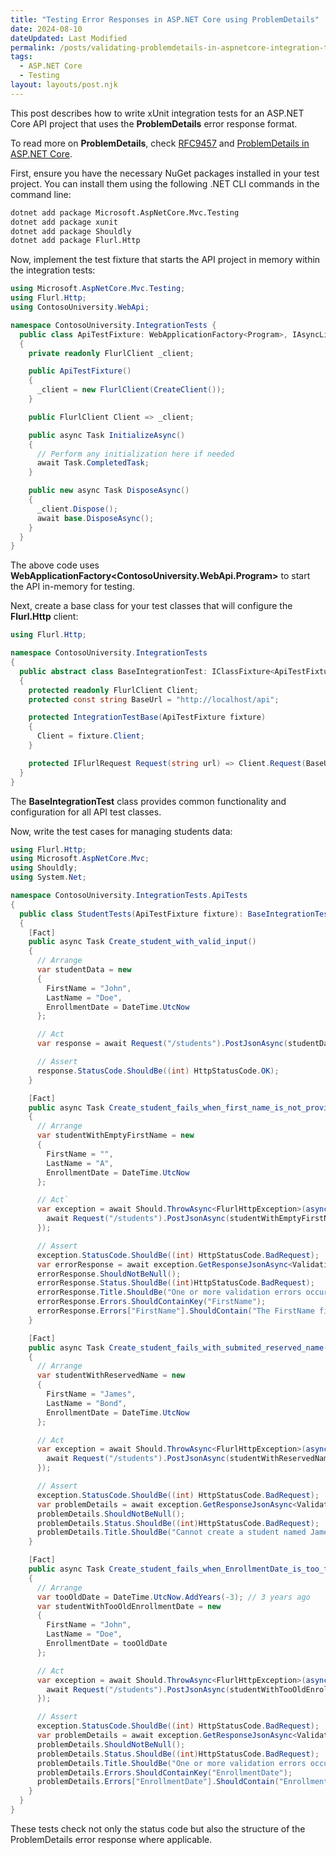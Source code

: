 ```yaml
---
title: "Testing Error Responses in ASP.NET Core using ProblemDetails"
date: 2024-08-10
dateUpdated: Last Modified
permalink: /posts/validating-problemdetails-in-aspnetcore-integration-tests/
tags:
  - ASP.NET Core
  - Testing
layout: layouts/post.njk
---
```


This post describes how to write xUnit integration tests for an ASP.NET Core API project that uses the **ProblemDetails** error response format.

To read more on **ProblemDetails**, check [RFC9457](https://www.rfc-editor.org/rfc/rfc9457) and [ProblemDetails in ASP.NET Core](https://learn.microsoft.com/en-us/aspnet/core/fundamentals/error-handling?view=aspnetcore-8.0#problem-details).

First, ensure you have the necessary NuGet packages installed in your test project. You can install them using the following .NET CLI commands in the command line:

```bash
dotnet add package Microsoft.AspNetCore.Mvc.Testing
dotnet add package xunit
dotnet add package Shouldly
dotnet add package Flurl.Http
```

Now, implement the test fixture that starts the API project in memory within the integration tests:

```csharp
using Microsoft.AspNetCore.Mvc.Testing;
using Flurl.Http;
using ContosoUniversity.WebApi;

namespace ContosoUniversity.IntegrationTests {
  public class ApiTestFixture: WebApplicationFactory<Program>, IAsyncLifetime 
  {
    private readonly FlurlClient _client;

    public ApiTestFixture() 
    {
      _client = new FlurlClient(CreateClient());
    }

    public FlurlClient Client => _client;

    public async Task InitializeAsync() 
    {
      // Perform any initialization here if needed
      await Task.CompletedTask;
    }

    public new async Task DisposeAsync() 
    {
      _client.Dispose();
      await base.DisposeAsync();
    }
  }
}
```

The above code uses **WebApplicationFactory<ContosoUniversity.WebApi.Program>** to start the API in-memory for testing.

Next, create a base class for your test classes that will configure the **Flurl.Http** client:

```csharp
using Flurl.Http;

namespace ContosoUniversity.IntegrationTests 
{
  public abstract class BaseIntegrationTest: IClassFixture<ApiTestFixture> 
  {
    protected readonly FlurlClient Client;
    protected const string BaseUrl = "http://localhost/api";

    protected IntegrationTestBase(ApiTestFixture fixture) 
    {
      Client = fixture.Client;
    }

    protected IFlurlRequest Request(string url) => Client.Request(BaseUrl + url);
  }
}
```

The **BaseIntegrationTest** class provides common functionality and configuration for all API test classes.

Now, write the test cases for managing students data:

```csharp
using Flurl.Http;
using Microsoft.AspNetCore.Mvc;
using Shouldly;
using System.Net;

namespace ContosoUniversity.IntegrationTests.ApiTests 
{
  public class StudentTests(ApiTestFixture fixture): BaseIntegrationTest(fixture)
  {
    [Fact]
    public async Task Create_student_with_valid_input() 
    {
      // Arrange
      var studentData = new 
      {
        FirstName = "John",
        LastName = "Doe",
        EnrollmentDate = DateTime.UtcNow
      };

      // Act
      var response = await Request("/students").PostJsonAsync(studentData);

      // Assert
      response.StatusCode.ShouldBe((int) HttpStatusCode.OK);
    }

    [Fact]
    public async Task Create_student_fails_when_first_name_is_not_provided() 
    {
      // Arrange
      var studentWithEmptyFirstName = new 
      {
        FirstName = "",
        LastName = "A",
        EnrollmentDate = DateTime.UtcNow
      };

      // Act`
      var exception = await Should.ThrowAsync<FlurlHttpException>(async() => {
        await Request("/students").PostJsonAsync(studentWithEmptyFirstName);
      });

      // Assert
      exception.StatusCode.ShouldBe((int) HttpStatusCode.BadRequest);
      var errorResponse = await exception.GetResponseJsonAsync<ValidationProblemDetails>();
      errorResponse.ShouldNotBeNull();
      errorResponse.Status.ShouldBe((int)HttpStatusCode.BadRequest);
      errorResponse.Title.ShouldBe("One or more validation errors occurred.");
      errorResponse.Errors.ShouldContainKey("FirstName");
      errorResponse.Errors["FirstName"].ShouldContain("The FirstName field is required.");
    }

    [Fact]
    public async Task Create_student_fails_with_submited_reserved_name()
    {
      // Arrange
      var studentWithReservedName = new 
      {
        FirstName = "James",
        LastName = "Bond",
        EnrollmentDate = DateTime.UtcNow
      };

      // Act
      var exception = await Should.ThrowAsync<FlurlHttpException>(async() => {
        await Request("/students").PostJsonAsync(studentWithReservedName);
      });

      // Assert
      exception.StatusCode.ShouldBe((int) HttpStatusCode.BadRequest);
      var problemDetails = await exception.GetResponseJsonAsync<ValidationProblemDetails>();
      problemDetails.ShouldNotBeNull();
      problemDetails.Status.ShouldBe((int)HttpStatusCode.BadRequest);
      problemDetails.Title.ShouldBe("Cannot create a student named James Bond because it's a reserved name.");
    }

    [Fact]
    public async Task Create_student_fails_when_EnrollmentDate_is_too_far_in_the_past()
    {
      // Arrange
      var tooOldDate = DateTime.UtcNow.AddYears(-3); // 3 years ago
      var studentWithTooOldEnrollmentDate = new 
      {
        FirstName = "John",
        LastName = "Doe",
        EnrollmentDate = tooOldDate
      };

      // Act
      var exception = await Should.ThrowAsync<FlurlHttpException>(async() => {
        await Request("/students").PostJsonAsync(studentWithTooOldEnrollmentDate);
      });

      // Assert
      exception.StatusCode.ShouldBe((int) HttpStatusCode.BadRequest);
      var problemDetails = await exception.GetResponseJsonAsync<ValidationProblemDetails>();
      problemDetails.ShouldNotBeNull();
      problemDetails.Status.ShouldBe((int)HttpStatusCode.BadRequest);
      problemDetails.Title.ShouldBe("One or more validation errors occurred.");
      problemDetails.Errors.ShouldContainKey("EnrollmentDate");
      problemDetails.Errors["EnrollmentDate"].ShouldContain("Enrollment date cannot be more than 500 days in the past.");
    }
  }
}
```

These tests check not only the status code but also the structure of the ProblemDetails error response where applicable.
